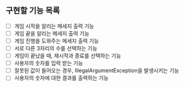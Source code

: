 ## 구현할 기능 목록
- [ ] 게임 시작을 알리는 메세지 출력 기능
- [ ] 게임 끝을 알리는 메세지 출력 기능
- [ ] 게임 진행을 도와주는 메세지 출력 기능
- [ ] 서로 다른 3자리의 수를 선택하는 기능
- [ ] 게임이 끝났을 때, 재시작과 종료를 선택하는 기능
- [ ] 사용자의 숫자를 입력 받는 기능
- [ ] 잘못된 값이 들어오는 경우, IllegalArgumentException을 발생시키는 기능
- [ ] 사용자의 숫자에 대한 결과를 출력하는 기능